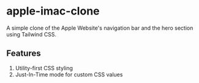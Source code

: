 # apple-imac-clone
A simple clone of the Apple Website's navigation bar and the hero section using Tailwind CSS.

## Features
1. Utility-first CSS styling
2. Just-In-Time mode for custom CSS values
